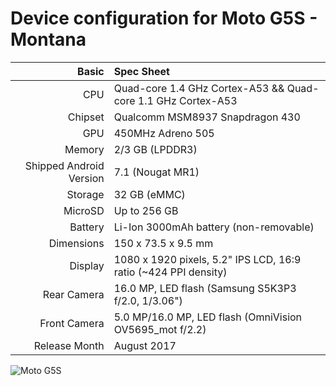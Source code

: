 Device configuration for Moto G5S - Montana
===========================================
Basic   | Spec Sheet
-------:|:-------------------------
CPU     | Quad-core 1.4 GHz Cortex-A53 && Quad-core 1.1 GHz Cortex-A53
Chipset | Qualcomm MSM8937 Snapdragon 430
GPU     | 450MHz Adreno 505
Memory  | 2/3 GB (LPDDR3)
Shipped Android Version | 7.1 (Nougat MR1)
Storage | 32 GB (eMMC)
MicroSD | Up to 256 GB
Battery | Li-Ion 3000mAh battery (non-removable)
Dimensions | 150 x 73.5 x 9.5 mm
Display | 1080 x 1920 pixels, 5.2" IPS LCD, 16:9 ratio (~424 PPI density)
Rear Camera  | 16.0 MP, LED flash (Samsung S5K3P3 f/2.0, 1/3.06")
Front Camera | 5.0 MP/16.0 MP, LED flash (OmniVision OV5695_mot f/2.2)
Release Month | August 2017

![Moto G5S](https://brmotorola.vteximg.com.br/arquivos/ids/155672-700-700/motorola_g5s_azul_safira_01.jpg "Moto G5S")

<!-- Display | 1440 x 2560 pixels, 5.7" LTPS IPS LCD, 16:9 ratio (~515 PPI density)-->

<!-- Places with -- are needed information yet to be inputed-->
